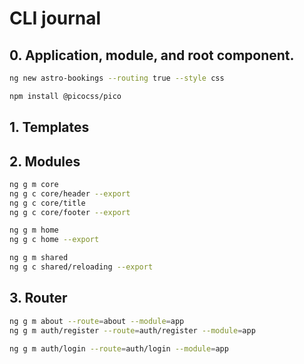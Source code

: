 # CLI journal

## 0. Application, module, and root component.

```bash
ng new astro-bookings --routing true --style css

npm install @picocss/pico

```

## 1. Templates

## 2. Modules

```bash
ng g m core
ng g c core/header --export
ng g c core/title
ng g c core/footer --export

ng g m home
ng g c home --export

ng g m shared
ng g c shared/reloading --export
```

## 3. Router

```bash
ng g m about --route=about --module=app
ng g m auth/register --route=auth/register --module=app

ng g m auth/login --route=auth/login --module=app
```
